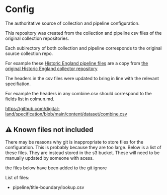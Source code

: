 # Config
The authoritative source of collection and pipeline configuration.

This repository was created from the collection and pipeline csv
files of the original collection repositories.

Each subirectory of both collection and pipeline corresponds
to the original source collection repo. 

For example these [Historic England pipeline files](https://github.com/digital-land/config/tree/main/pipeline/historic-england)
are a copy from [the original Historic England collector repository](https://github.com/digital-land/historic-england-collection/tree/main/pipeline)

The headers in the csv files were updated to bring in line
with the relevant specifiation. 

For example the headers in any combine.csv should correspond
to the fields list in colmun.md. 

https://github.com/digital-land/specification/blob/main/content/dataset/combine.csv

## :warning: Known files not included
There may be reasons why git is inappropriate to store files for the configuration.
This is probably because they are too large. Below is a list of these files.
They are instead stored in the s3 bucket. These will need to be manually updated
by someone with acess.

the files below have been added to the git ignore

List of files:
- pipeline/title-boundary/lookup.csv
